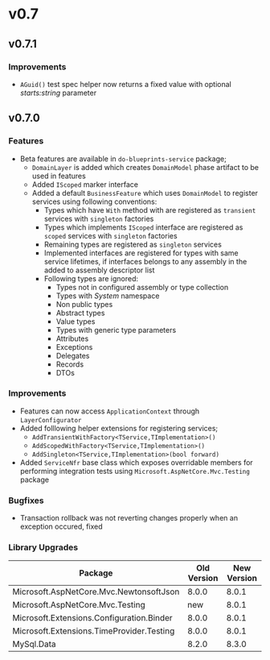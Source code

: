 # v0.7

## v0.7.1

### Improvements

- `AGuid()` test spec helper now returns a fixed value with optional 
  _starts:string_ parameter

## v0.7.0

### Features

- Beta features are available in `do-blueprints-service` package;
  - `DomainLayer` is added which creates `DomainModel` phase artifact to be 
    used in features
  - Added `IScoped` marker interface  
  - Added a default `BusinessFeature` which uses `DomainModel` to register
    services using following conventions:
    - Types which have `With` method with are registered as `transient` 
      services with `singleton` factories
    - Types which implements `IScoped` interface are registered as 
      `scoped` services with `singleton` factories
    - Remaining types are registered as `singleton` services
    - Implemented interfaces are registered for types with same service 
      lifetimes, if interfaces belongs to any assembly in the added to 
      assembly descriptor list
    - Following types are ignored:
      - Types not in configured assembly or type collection
      - Types with _System_ namespace
      - Non public types
      - Abstract types
      - Value types
      - Types with generic type parameters
      - Attributes
      - Exceptions
      - Delegates
      - Records
      - DTOs  

### Improvements    

- Features can now access `ApplicationContext` through `LayerConfigurator`
- Added folllowing helper extensions for registering services;
  - `AddTransientWithFactory<TService,TImplementation>()`
  - `AddScopedWithFactory<TService,TImplementation>()`
  - `AddSingleton<TService,TImplementation>(bool forward)`
- Added `ServiceNfr` base class which exposes overridable members for 
  performing integration tests using `Microsoft.AspNetCore.Mvc.Testing`
  package

### Bugfixes

- Transaction rollback was not reverting changes properly when an exception 
  occured, fixed

### Library Upgrades

| Package                                         | Old Version | New Version |
| ----------------------------------------------- | ----------- | ----------- |
| Microsoft.AspNetCore.Mvc.NewtonsoftJson         | 8.0.0       | 8.0.1       |
| Microsoft.AspNetCore.Mvc.Testing                | new         | 8.0.1       |
| Microsoft.Extensions.Configuration.Binder       | 8.0.0       | 8.0.1       |
| Microsoft.Extensions.TimeProvider.Testing       | 8.0.0       | 8.0.1       |
| MySql.Data                                      | 8.2.0       | 8.3.0       |
